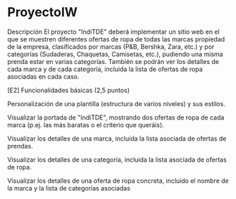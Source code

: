 # ProyectoIW

Descripción
El proyecto "IndiTDE" deberá implementar un sitio web en el que se muestren diferentes ofertas de ropa de todas las marcas propiedad 
de la empresa, clasificados por marcas (P&B, Bershka, Zara, etc.) y por categorías (Sudaderas, Chaquetas, Camisetas, etc.), pudiendo 
una misma prenda estar en varias categorías. También se podrán ver los detalles de cada marca y de cada categoría, incluida la lista 
de ofertas de ropa asociadas en cada caso.

[E2] Funcionalidades básicas (2,5 puntos)

Personalización de una plantilla (estructura de varios niveles) y sus estilos. 

Visualizar la portada de "IndiTDE", mostrando dos ofertas de ropa de cada marca (p.ej. las más baratas o el criterio que queráis).

Visualizar los detalles de una marca, incluida la lista asociada de ofertas de prendas.

Visualizar los detalles de una categoría, incluida la lista asociada de ofertas de ropa.

Visualizar los detalles de una oferta de ropa concreta, incluido el nombre de la marca y la lista de categorías asociadas

